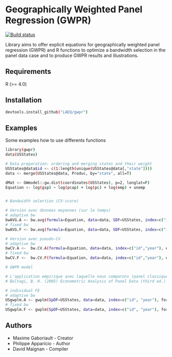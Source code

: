 # Geographically Weighted Panel Regression (GWPR)

[![Build status](https://ci.appveyor.com/api/projects/status/axu6kxqja7p96r54/branch/master?svg=true)](https://ci.appveyor.com/project/davidmaignan/gwpr/branch/master)


Library aims to offer explicit equations for geographically weighted panel regression (GWPR) and R functions to optimize a bandwidth selection in the panel data case and to produce GWPR results and illustrations.

## Requirements

R (>= 4.0)

## Installation

```bash
devtools.install_github("LAEQ/gwpr")
```

## Examples

Some examples how to use differents functions


```bash
library(gwpr)
data(USStates)

# Data preparation: ordering and merging states and their weight
USStates@data$id <- c(1:length(unique(USStates@data[,"state"])))
data <- merge(USStates@data, Produc, by="state", all=T)

dMat <- GWmodel::gw.dist(coordinates(USStates), p=2, longlat=F)
Equation <- log(gsp) ~ log(pcap) + log(pc) + log(emp) + unemp


# Bandwidth selection (CV-score)

# Version avec donnees moyennes (sur le temps)
# adaptive bw
bwAVG.A <- bw.avg(formula=Equation, data=data, SDF=USStates, index=c("id","year"), approach="AICc", kernel="bisquare", adaptive=TRUE, p=2, longlat=FALSE, dMat=dMat)
# fixed bw
bwAVG.F <- bw.avg(formula=Equation, data=data, SDF=USStates, index=c("id","year"), approach="AICc", kernel="bisquare", adaptive=FALSE, p=2, longlat=F, dMat=dMat)

# Version avec pseudo-CV
# adaptive bw
bwCV.A <-  bw.CV.A(formula=Equation, data=data, index=c("id","year"), effect='individual', model="within", kernel="bisquare", dMat=dMat, bws=c(30:40))
# fixed bw
bwCV.F <-  bw.CV.F(formula=Equation, data=data, index=c("id","year"), effect='individual', model="within", kernel="bisquare", dMat=dMat, interval=c(1500000, 2500000))

# GWPR model

# L'application empirique avec laquelle nous comparons (panel classique) est celle de
# Baltagi, B. H. (2005) Econometric Analysis of Panel Data (third ed.) qui reprend l'exemple de Munnell (1990)

# individual FE
# adaptive bw
USgwplm.A <- gwplm(SpDF=USStates, data=data, index=c("id", "year"), formula=Equation, bw=bwCV.A, kernel="bisquare", adaptive=TRUE, effect="individual", model="within", dMat=dMat)
# fixed bw
USgwplm.F <- gwplm(SpDF=USStates, data=data, index=c("id", "year"), formula=Equation, bw=bwCV.F, kernel="bisquare", adaptive=FALSE, effect="individual", model="within", dMat=dMat)

```

## Authors
- Maxime Gaboriault - Creator
- Philippe Apparicio - Author
- David Maignan - Compiler



